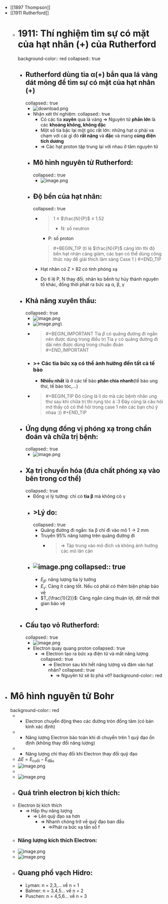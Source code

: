 - [[1897 Thompson]]
- [[1911 Rutherford]]
	- # 1911: Thí nghiệm tìm sự có mặt của hạt nhân (+) của Rutherford
	  background-color:: red
	  collapsed:: true
		- ## Rutherford dùng tia α(+) bắn qua lá vàng dát mỏng để tìm sự có mặt của hạt nhân (+)
		  collapsed:: true
			- ![download.png](../assets/download_1726280372197_0.png)
			- Nhận xét thí nghiệm:
			  collapsed:: true
				- Có các tia **xuyên** qua lá vàng => Nguyên tử **phần lớn** là các **khoảng không, không đặc**
				- Một số tia bậc lại một góc rất lớn: những hạt α phải va chạm với cái gì đó **rất nặng** và **đặc** và mang **cùng điện tích dương**
				- => Các hạt proton tập trung lại với nhau ở tâm nguyên tử
			- ## Mô hình nguyên tử Rutherford:
			  collapsed:: true
				- ![image.png](../assets/image_1726280768587_0.png)
			- ## Độ bền của hạt nhân:
			  collapsed:: true
				- >1   $\leq$ $\frac{N}{P}$ $\leq$ 1.52
				  >+ N: số neutron
				  + P: số proton
				  
				  >#+BEGIN_TIP
				  (tỉ lệ $\frac{N}{P}$ càng lớn thì độ bền hạt nhân càng giảm, các bạn có thể dùng công thức này để giải thich lâm sàng Case 1 )
				  #+END_TIP
				- Hạt nhân có Z > 82 có tính phóng xạ
				- Do tỉ lệ P, N thay đổi, nhân ko bềnh tự hủy thành nguyên tố khác, đồng thời phát ra bức xạ α, β, γ
		- ## Khả năng xuyên thấu:
		  collapsed:: true
			- ![image.png](../assets/image_1726281596324_0.png)
			- ![image.png](../assets/image_1726281700618_0.png)\
			- >#+BEGIN_IMPORTANT
			  Tia ${\beta}$ có quãng đường đi ngắn nên được dùng trong điều trị
			  Tia ${\gamma}$ có quãng đường đi dài nên được dùng trong chuẩn đoán
			  #+END_IMPORTANT
			- ### >+ Các tia **bức xạ** có thể **ảnh hưởng** đến **tất cả tế bào**
			  + **Nhiều nhất** là ở các tế bào **phân chia nhanh**(tế bào ung thư, tế bào tóc,...)
			- >#+BEGIN_TIP
			  Đó cũng là lí do mà các bệnh nhân ung thư sau khi chữa trị thì rụng tóc á :3
			  Đây cũng là câu hỏi mở thầy cô có thể hỏi trong case 1 nên các bạn chú ý nhaa :))
			  #+END_TIP
		- ## Ứng dụng đồng vị phóng xạ trong chẩn đoán và chữa trị bệnh:
		  collapsed:: true
			- ![image.png](../assets/image_1726282104503_0.png)
		- ## **Xạ trị chuyển hóa** (đưa chất phóng xạ vào bên trong cơ thể)
		  collapsed:: true
			- Đồng vị lý tưởng: chỉ có **tia β** mà không có γ
			- ## >Lý do:
			  collapsed:: true
			  + Quãng đường đi ngắn: tia β chỉ đi vào mô 1 -> 2 mm
			  + Truyền 95% năng lượng trên quãng đường đi
				- >=> Tập trung vào mô đích và không ảnh hưởng các mô lân cận
			- ![image.png](../assets/image_1726282430584_0.png)
			  collapsed:: true
				-
				- $E_{\beta}$: năng lượng tia lý tưởng
				- $E_{\gamma}$: Càng ít càng tốt. Nếu có phải có thêm  biện pháp bảo vệ
				- $T_{\frac{1}{2}}$: Càng ngắn càng thuận lợi, đỡ mất thời gian bảo vệ
				-
		- ## Cấu tạo vỏ Rutherford:
		  collapsed:: true
			- ![image.png](../assets/image_1726283085718_0.png)
			- Electron quay quang proton
			  collapsed:: true
				- => Electron tạo ra bức xạ điện từ và mất năng lượng
				  collapsed:: true
					- => Electron sau khi hết năng lượng và đâm vào hạt nhân?
					  collapsed:: true
						- => Nguyên tử sẽ bị phá vỡ?
						  background-color:: red
- # Mô hình nguyên tử Bohr
  background-color:: red
	- + Electron chuyển động theo các đường tròn đồng tâm (có bán kính xác định)
	- + Năng lượng Electron bảo toàn khi di chuyển trên 1 quỹ đạo ổn định (không thay đổi năng lượng)
	- + Năng lượng chỉ thay đổi khi Electron thay đổi quỹ đạo
	- $\Delta E = E_{\text{cuối}} - E_{\text{đầu}}$
	- ![image.png](../assets/image_1726283883483_0.png)
	-
	- ![image.png](../assets/image_1726283834777_0.png)
	- ## Quá trình electron bị kích thích:
	- Electron bị kích thích
		- => Hấp thụ năng lượng
			- => Lên quỹ đạo xa hơn
				- => Nhanh chóng trở về quỹ đạo ban đầu
					- =>Phát ra bức xạ tần số f
	- ### Năng lượng kích thích Electron:
	- ![image.png](../assets/image_1726283969424_0.png)
	- ![image.png](../assets/image_1726283865293_0.png)
	- ## Quang phổ vạch Hidro:
		- Lyman: n = 2,3,... về n = 1
		- Balmer: n = 3,4,5... về n = 2
		- Puschen: n = 4,5,6... về n = 3